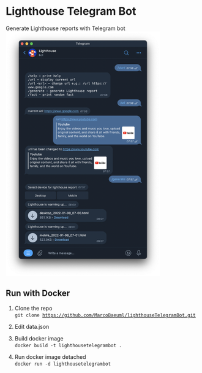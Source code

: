 # Lighthouse Telegram Bot

Generate Lighthouse reports with Telegram bot
<img src="https://raw.githubusercontent.com/MarcoBaeuml/lighthouseTelegramBot/master/lighthouseTelegramBot_example.png" alt="lighthouseTelegramBot_example.png" width=80% />

## Run with Docker

1. Clone the repo  
<code>git clone https://github.com/MarcoBaeuml/lighthouseTelegramBot.git</code>

2. Edit data.json

3. Build docker image  
<code>docker build -t lighthousetelegrambot .</code>

4. Run docker image detached  
<code>docker run -d lighthousetelegrambot</code>
